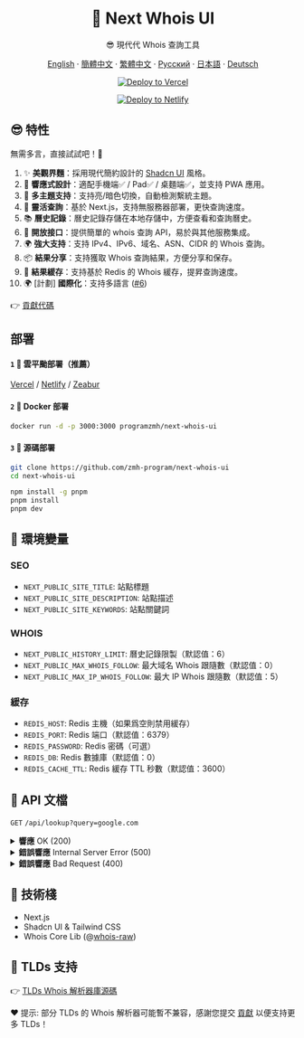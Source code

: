 <div align="center">

# 🧪 Next Whois UI

😎 現代代 Whois 查詢工具

[English](README.md) · [簡體中文](README_CN.md) · [繁體中文](README_TW.md) · [Русский](README_RU.md) · [日本語](README_JP.md) · [Deutsch](README_DE.md)

[![Deploy to Vercel](https://vercel.com/button)](https://vercel.com/import/project?template=https://github.com/zmh-program/next-whois-ui)

[![Deploy to Netlify](https://www.netlify.com/img/deploy/button.svg)](https://app.netlify.com/start/deploy?repository=https://github.com/zmh-program/next-whois-ui)

</div>

## 😎 特性

無需多言，直接試試吧！🥳

1. ✨ **美觀界麵**：採用現代簡約設計的 [Shadcn UI](https://ui.shadcn.com) 風格。
2. 📱 **響應式設計**：適配手機端✅ / Pad✅ / 桌麵端✅，並支持 PWA 應用。
3. 🌈 **多主題支持**：支持亮/暗色切換，自動檢測繫統主題。
4. 🚀 **靈活查詢**：基於 Next.js，支持無服務器部署，更快查詢速度。
5. 📚 **曆史記錄**：曆史記錄存儲在本地存儲中，方便查看和查詢曆史。
6. 📡 **開放接口**：提供簡單的 whois 查詢 API，易於與其他服務集成。
7. 🌍 **強大支持**：支持 IPv4、IPv6、域名、ASN、CIDR 的 Whois 查詢。
8. 📦 **結果分享**：支持獲取 Whois 查詢結果，方便分享和保存。
9. 📡 **結果緩存**：支持基於 Redis 的 Whois 緩存，提昇查詢速度。
10. 🌍 [計劃] **國際化**：支持多語言 ([#6](https://github.com/zmh-program/next-whois-ui/issues/6))

👉 [貢獻代碼](https://github.com/zmh-program/next-whois-ui/pulls)

## 部署

#### `1` 🚀 雲平颱部署（推薦）

[Vercel](https://vercel.com/import/project?template=https://github.com/zmh-program/next-whois-ui) / [Netlify](https://app.netlify.com/start/deploy?repository=https://github.com/zmh-program/next-whois-ui) / [Zeabur](https://zeabur.com/templates/UHCCCT)

#### `2` 🐳 Docker 部署

```bash
docker run -d -p 3000:3000 programzmh/next-whois-ui
```

#### `3` 🔨 源碼部署

```bash
git clone https://github.com/zmh-program/next-whois-ui
cd next-whois-ui

npm install -g pnpm
pnpm install
pnpm dev
```

## 📏 環境變量

### SEO

- `NEXT_PUBLIC_SITE_TITLE`: 站點標題
- `NEXT_PUBLIC_SITE_DESCRIPTION`: 站點描述
- `NEXT_PUBLIC_SITE_KEYWORDS`: 站點關鍵詞

### WHOIS

- `NEXT_PUBLIC_HISTORY_LIMIT`: 曆史記錄限製（默認值：6）
- `NEXT_PUBLIC_MAX_WHOIS_FOLLOW`: 最大域名 Whois 跟隨數（默認值：0）
- `NEXT_PUBLIC_MAX_IP_WHOIS_FOLLOW`: 最大 IP Whois 跟隨數（默認值：5）

### 緩存

- `REDIS_HOST`: Redis 主機（如果爲空則禁用緩存）
- `REDIS_PORT`: Redis 端口（默認值：6379）
- `REDIS_PASSWORD`: Redis 密碼（可選）
- `REDIS_DB`: Redis 數據庫（默認值：0）
- `REDIS_CACHE_TTL`: Redis 緩存 TTL 秒數（默認值：3600）

## 📝 API 文檔

`GET` `/api/lookup?query=google.com`

<details>
<summary><strong>響應</strong> OK (200)</summary>

```json
{
  "time": 1.547,
  "status": true,
  "cached": false,
  "result": {
    "domain": "GOOGLE.COM",
    "registrar": "MarkMonitor Inc.",
    "registrarURL": "http://www.markmonitor.com",
    "ianaId": "292",
    "whoisServer": "whois.markmonitor.com",
    "updatedDate": "2019-09-09T15:39:04.000Z",
    "creationDate": "1997-09-15T04:00:00.000Z",
    "expirationDate": "2028-09-14T04:00:00.000Z",
    "status": [
      {
        "status": "clientDeleteProhibited",
        "url": "https://icann.org/epp#clientDeleteProhibited"
      },
      {
        "status": "clientTransferProhibited",
        "url": "https://icann.org/epp#clientTransferProhibited"
      },
      {
        "status": "clientUpdateProhibited",
        "url": "https://icann.org/epp#clientUpdateProhibited"
      },
      {
        "status": "serverDeleteProhibited",
        "url": "https://icann.org/epp#serverDeleteProhibited"
      },
      {
        "status": "serverTransferProhibited",
        "url": "https://icann.org/epp#serverTransferProhibited"
      },
      {
        "status": "serverUpdateProhibited",
        "url": "https://icann.org/epp#serverUpdateProhibited"
      }
    ],
    "nameServers": [
      "NS1.GOOGLE.COM",
      "NS2.GOOGLE.COM",
      "NS3.GOOGLE.COM",
      "NS4.GOOGLE.COM"
    ],
    "registrantOrganization": "Unknown",
    "registrantProvince": "Unknown",
    "registrantCountry": "Unknown",
    "registrantPhone": "+1 2086851750",
    "registrantEmail": "Unknown",
    "rawWhoisContent": "..."
  }
}
```

</details>

<details>
<summary><strong>錯誤響應</strong> Internal Server Error (500)</summary>

```json
{
  "time": 0.609,
  "status": false,
  "error": "No match for domain google.notfound (e.g. domain is not registered)"
}
```

</details>

<details>
<summary><strong>錯誤響應</strong> Bad Request (400)</summary>

```json
{
  "time": -1,
  "status": false,
  "error": "Query is required"
}
```

</details>

## 🧠 技術棧

- Next.js
- Shadcn UI & Tailwind CSS
- Whois Core Lib (@[whois-raw](https://www.npmjs.com/package/whois-raw))

## 💪 TLDs 支持

👉 [TLDs Whois 解析器庫源碼](./src/lib/whois/lib.ts)

❤ 提示: 部分 TLDs 的 Whois 解析器可能暫不兼容，感謝您提交 [貢獻](https://github.com/zmh-program/next-whois-ui/pulls) 以便支持更多 TLDs！
